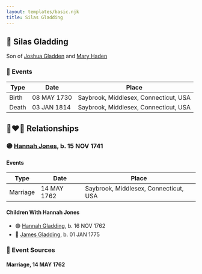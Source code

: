 ```yaml
---
layout: templates/basic.njk
title: Silas Gladding
---
```

## 🔵 Silas Gladding

Son of [Joshua Gladden](/people/9/97378440) and [Mary Haden](/people/1/19224987)

### 📆 Events

Type | Date | Place
------ | ------ | ------
Birth | 08 MAY 1730 | Saybrook, Middlesex, Connecticut, USA
Death | 03 JAN 1814 | Saybrook, Middlesex, Connecticut, USA

## 👩‍❤️‍👨 Relationships

### 🟣 [Hannah Jones](/people/3/3592220), b. 15 NOV 1741

#### Events

Type | Date | Place
------ | ------ | ------
Marriage | 14 MAY 1762 | Saybrook, Middlesex, Connecticut, USA
#### Children With Hannah Jones
* 🟣 [Hannah Gladding](/people/8/88055086), b. 16 NOV 1762
* 🔵 [James Gladding](/people/5/58213774), b. 01 JAN 1775
### 📰 Event Sources

#### <a id="event-cd8911ac-2f7b-4c4c-9224-970693a3f23a"></a> Marriage, 14 MAY 1762
